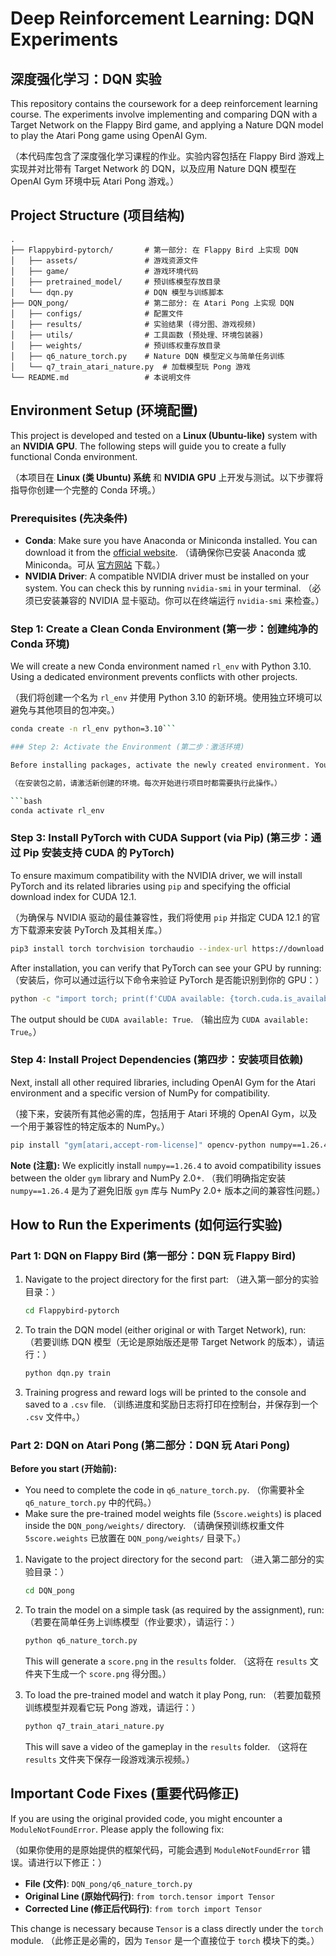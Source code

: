 # Deep Reinforcement Learning: DQN Experiments
## 深度强化学习：DQN 实验

This repository contains the coursework for a deep reinforcement learning course. The experiments involve implementing and comparing DQN with a Target Network on the Flappy Bird game, and applying a Nature DQN model to play the Atari Pong game using OpenAI Gym.

（本代码库包含了深度强化学习课程的作业。实验内容包括在 Flappy Bird 游戏上实现并对比带有 Target Network 的 DQN，以及应用 Nature DQN 模型在 OpenAI Gym 环境中玩 Atari Pong 游戏。）

## Project Structure (项目结构)

```
.
├── Flappybird-pytorch/       # 第一部分: 在 Flappy Bird 上实现 DQN
│   ├── assets/               # 游戏资源文件
│   ├── game/                 # 游戏环境代码
│   ├── pretrained_model/     # 预训练模型存放目录
│   └── dqn.py                # DQN 模型与训练脚本
├── DQN_pong/                 # 第二部分: 在 Atari Pong 上实现 DQN
│   ├── configs/              # 配置文件
│   ├── results/              # 实验结果 (得分图、游戏视频)
│   ├── utils/                # 工具函数 (预处理、环境包装器)
│   ├── weights/              # 预训练权重存放目录
│   ├── q6_nature_torch.py    # Nature DQN 模型定义与简单任务训练
│   └── q7_train_atari_nature.py  # 加载模型玩 Pong 游戏
└── README.md                 # 本说明文件
```

## Environment Setup (环境配置)

This project is developed and tested on a **Linux (Ubuntu-like)** system with an **NVIDIA GPU**. The following steps will guide you to create a fully functional Conda environment.

（本项目在 **Linux (类 Ubuntu) 系统** 和 **NVIDIA GPU** 上开发与测试。以下步骤将指导你创建一个完整的 Conda 环境。）

### Prerequisites (先决条件)

- **Conda**: Make sure you have Anaconda or Miniconda installed. You can download it from the [official website](https://www.anaconda.com/products/distribution).
  （请确保你已安装 Anaconda 或 Miniconda。可从 [官方网站](https://www.anaconda.com/products/distribution) 下载。）
- **NVIDIA Driver**: A compatible NVIDIA driver must be installed on your system. You can check this by running `nvidia-smi` in your terminal.
  （必须已安装兼容的 NVIDIA 显卡驱动。你可以在终端运行 `nvidia-smi` 来检查。）

### Step 1: Create a Clean Conda Environment (第一步：创建纯净的 Conda 环境)

We will create a new Conda environment named `rl_env` with Python 3.10. Using a dedicated environment prevents conflicts with other projects.

（我们将创建一个名为 `rl_env` 并使用 Python 3.10 的新环境。使用独立环境可以避免与其他项目的包冲突。）

```bash
conda create -n rl_env python=3.10```

### Step 2: Activate the Environment (第二步：激活环境)

Before installing packages, activate the newly created environment. You will need to do this every time you work on the project.

（在安装包之前，请激活新创建的环境。每次开始进行项目时都需要执行此操作。）

```bash
conda activate rl_env
```

### Step 3: Install PyTorch with CUDA Support (via Pip) (第三步：通过 Pip 安装支持 CUDA 的 PyTorch)

To ensure maximum compatibility with the NVIDIA driver, we will install PyTorch and its related libraries using `pip` and specifying the official download index for CUDA 12.1.

（为确保与 NVIDIA 驱动的最佳兼容性，我们将使用 `pip` 并指定 CUDA 12.1 的官方下载源来安装 PyTorch 及其相关库。）

```bash
pip3 install torch torchvision torchaudio --index-url https://download.pytorch.org/whl/cu121
```

After installation, you can verify that PyTorch can see your GPU by running:
（安装后，你可以通过运行以下命令来验证 PyTorch 是否能识别到你的 GPU：）

```bash
python -c "import torch; print(f'CUDA available: {torch.cuda.is_available()}')"
```
The output should be `CUDA available: True`. （输出应为 `CUDA available: True`。）

### Step 4: Install Project Dependencies (第四步：安装项目依赖)

Next, install all other required libraries, including OpenAI Gym for the Atari environment and a specific version of NumPy for compatibility.

（接下来，安装所有其他必需的库，包括用于 Atari 环境的 OpenAI Gym，以及一个用于兼容性的特定版本的 NumPy。）

```bash
pip install "gym[atari,accept-rom-license]" opencv-python numpy==1.26.4
```
**Note (注意):** We explicitly install `numpy==1.26.4` to avoid compatibility issues between the older `gym` library and NumPy 2.0+. （我们明确指定安装 `numpy==1.26.4` 是为了避免旧版 `gym` 库与 NumPy 2.0+ 版本之间的兼容性问题。）

## How to Run the Experiments (如何运行实验)

### Part 1: DQN on Flappy Bird (第一部分：DQN 玩 Flappy Bird)

1.  Navigate to the project directory for the first part:
    （进入第一部分的实验目录：）
    ```bash
    cd Flappybird-pytorch
    ```
2.  To train the DQN model (either original or with Target Network), run:
    （若要训练 DQN 模型（无论是原始版还是带 Target Network 的版本），请运行：）
    ```bash
    python dqn.py train
    ```
3.  Training progress and reward logs will be printed to the console and saved to a `.csv` file.
    （训练进度和奖励日志将打印在控制台，并保存到一个 `.csv` 文件中。）

### Part 2: DQN on Atari Pong (第二部分：DQN 玩 Atari Pong)

**Before you start (开始前):**
-   You need to complete the code in `q6_nature_torch.py`. （你需要补全 `q6_nature_torch.py` 中的代码。）
-   Make sure the pre-trained model weights file (`5score.weights`) is placed inside the `DQN_pong/weights/` directory. （请确保预训练权重文件 `5score.weights` 已放置在 `DQN_pong/weights/` 目录下。）

1.  Navigate to the project directory for the second part:
    （进入第二部分的实验目录：）
    ```bash
    cd DQN_pong
    ```

2.  To train the model on a simple task (as required by the assignment), run:
    （若要在简单任务上训练模型（作业要求），请运行：）
    ```bash
    python q6_nature_torch.py
    ```
    This will generate a `score.png` in the `results` folder. （这将在 `results` 文件夹下生成一个 `score.png` 得分图。）

3.  To load the pre-trained model and watch it play Pong, run:
    （若要加载预训练模型并观看它玩 Pong 游戏，请运行：）
    ```bash
    python q7_train_atari_nature.py
    ```
    This will save a video of the gameplay in the `results` folder. （这将在 `results` 文件夹下保存一段游戏演示视频。）

## Important Code Fixes (重要代码修正)

If you are using the original provided code, you might encounter a `ModuleNotFoundError`. Please apply the following fix:

（如果你使用的是原始提供的框架代码，可能会遇到 `ModuleNotFoundError` 错误。请进行以下修正：）

-   **File (文件)**: `DQN_pong/q6_nature_torch.py`
-   **Original Line (原始代码行)**: `from torch.tensor import Tensor`
-   **Corrected Line (修正后代码行)**: `from torch import Tensor`

This change is necessary because `Tensor` is a class directly under the `torch` module.
（此修正是必需的，因为 `Tensor` 是一个直接位于 `torch` 模块下的类。）
